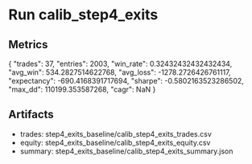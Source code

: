 # Run calib_step4_exits

## Metrics
{
  "trades": 37,
  "entries": 2003,
  "win_rate": 0.32432432432432434,
  "avg_win": 534.2827514622768,
  "avg_loss": -1278.2726426761117,
  "expectancy": -690.4168391717694,
  "sharpe": -0.5802163523286502,
  "max_dd": 110199.353587268,
  "cagr": NaN
}

## Artifacts
- trades: step4_exits_baseline/calib_step4_exits_trades.csv
- equity: step4_exits_baseline/calib_step4_exits_equity.csv
- summary: step4_exits_baseline/calib_step4_exits_summary.json